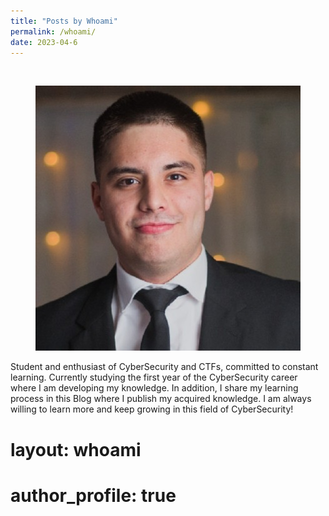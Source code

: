 ```yaml
---
title: "Posts by Whoami"
permalink: /whoami/
date: 2023-04-6
---
```

<br>

<p align="center">
<img src="/assets/images/whoami/foto.jpg">
</p>


Student and enthusiast of CyberSecurity and CTFs, committed to constant learning.
Currently studying the first year of the CyberSecurity career where I am developing my knowledge.
In addition, I share my learning process in this Blog where I publish my acquired knowledge.
I am always willing to learn more and keep growing in this field of CyberSecurity!

# layout: whoami
# author_profile: true
